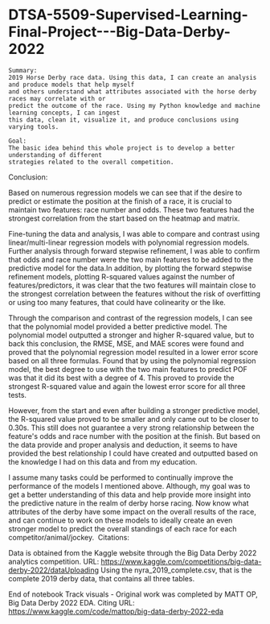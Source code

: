 # DTSA-5509-Supervised-Learning-Final-Project---Big-Data-Derby-2022
    Summary: 
    2019 Horse Derby race data. Using this data, I can create an analysis and produce models that help myself 
    and others understand what attributes associated with the horse derby races may correlate with or  
    predict the outcome of the race. Using my Python knowledge and machine learning concepts, I can ingest
    this data, clean it, visualize it, and produce conclusions using varying tools. 
    
    Goal: 
    The basic idea behind this whole project is to develop a better understanding of different 
    strategies related to the overall competition.

Conclusion:

Based on numerous regression models we can see that if the desire to predict or estimate the position at
the finish of a race, it is crucial to maintain two features: race number and odds. These two features had the strongest 
correlation from the start based on the heatmap and matrix. 

Fine-tuning the data and analysis, I was able to compare and contrast using linear/multi-linear regression models
with polynomial regression models. Further analysis through forward stepwise refinement, 
I was able to confirm that odds and race number were the two main features to be added to the predictive model
for the data.In addition, by plotting the forward stepwise refinement models, 
plotting R-squared values against the number of features/predictors, 
it was clear that the two features will maintain close to the strongest correlation between the features without the risk of 
overfitting or using too many features, that could have colinearity or the like. 

Through the comparison and contrast of the regression models, I can see that the polynomial model provided a 
better predictive model. The polynomial model outputted a stronger and higher R-squared value, 
but to back this conclusion, the RMSE, MSE, and MAE scores were found and proved that the polynomial regression model 
resulted in a lower error score based on all three formulas. Found that by using the polynomial regression model, 
the best degree to use with the two main features to predict POF was that it did its best with a degree of 4. 
This proved to provide the strongest R-squared value and again the lowest error score for all three tests. 

However, from the start and even after building a stronger predictive model, the R-squared value proved to be smaller
and only came out to be closer to 0.30s. This still does not guarantee a very strong relationship between the feature's 
odds and race number with the position at the finish. But based on the data provide and proper analysis and deduction, 
it seems to have provided the best relationship I could have created and outputted based on the knowledge I had on this 
data and from my education. 

I assume many tasks could be performed to continually improve the performance of the models
I mentioned above. Although, my goal was to get a better understanding of this data and help provide more insight into
the predictive nature in the realm of derby horse racing. Now know what attributes of the 
derby have some impact on the overall results of the race, and can continue to work on these models to ideally create
an even stronger model to predict the overall standings of each race for each competitor/animal/jockey.
​
Citations:

Data is obtained from the Kaggle website through the Big Data Derby 2022 analytics competition. 
URL: https://www.kaggle.com/competitions/big-data-derby-2022/dataUploading 
Using the nyra_2019_complete.csv, that is the complete 2019 derby data, that contains all three tables.

End of notebook Track visuals - Original work was completed by MATT OP, Big Data Derby 2022 EDA. 
Citing URL: https://www.kaggle.com/code/mattop/big-data-derby-2022-eda
